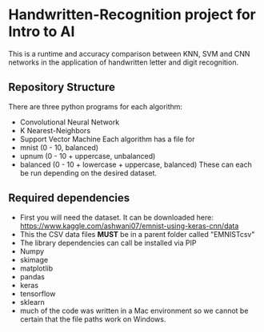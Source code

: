 # Handwritten-Recognition project for Intro to AI
This is a runtime and accuracy comparison between KNN, SVM and CNN networks in the application of handwritten letter and digit recognition.

## Repository Structure
There are three python programs for each algorithm:
  - Convolutional Neural Network
  - K Nearest-Neighbors
  - Support Vector Machine
Each algorithm has a file for
  - mnist (0 - 10, balanced)
  - upnum (0 - 10 + uppercase, unbalanced)
  - balanced (0 - 10 + lowercase + uppercase, balanced)
These can each be run depending on the desired dataset.

## Required dependencies 
 - First you will need the dataset. It can be downloaded here: https://www.kaggle.com/ashwani07/emnist-using-keras-cnn/data
  - This the CSV data files **MUST** be in a parent folder called "EMNISTcsv"
 - The library dependencies can call be installed via PIP
  - Numpy
  - skimage
  - matplotlib
  - pandas
  - keras
  - tensorflow
  - sklearn
 - much of the code was written in a Mac environment so we cannot be certain that the file paths work on Windows. 


